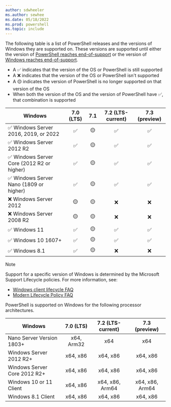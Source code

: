 ```yaml
---
author: sdwheeler
ms.author: sewhee
ms.date: 05/18/2022
ms.prod: powershell
ms.topic: include
---
```

<!-- markdownlint-disable first-line-h1 -->
The following table is a list of PowerShell releases and the versions of Windows they are supported
on. These versions are supported until either the version of
[PowerShell reaches end-of-support][lifecycle] or the version of
[Windows reaches end-of-support][eol-windows].

- A &#x2705; indicates that the version of the OS or PowerShell is still supported
- A &#x274c; indicates that the version of the OS or PowerShell isn't supported
- A &#x1f7e1; indicates the version of PowerShell is no longer supported on that version of the OS
- When both the version of the OS and the version of PowerShell have &#x2705;, that combination is
  supported

|                     Windows                      | 7.0 (LTS) |    7.1    | 7.2 (LTS-current) | 7.3 (preview) |
| ------------------------------------------------ | :-------: | :-------: | :---------------: | :-----------: |
| &#x2705; Windows Server 2016, 2019, or 2022      | &#x2705;  | &#x1f7e1; |     &#x2705;      |   &#x2705;    |
| &#x2705; Windows Server 2012 R2                  | &#x2705;  | &#x1f7e1; |     &#x2705;      |   &#x2705;    |
| &#x2705; Windows Server Core (2012 R2 or higher) | &#x2705;  | &#x1f7e1; |     &#x2705;      |   &#x2705;    |
| &#x2705; Windows Server Nano (1809 or higher)    | &#x2705;  | &#x1f7e1; |     &#x2705;      |   &#x2705;    |
| &#x274c; Windows Server 2012                     | &#x1f7e1; | &#x1f7e1; |     &#x274c;      |   &#x274c;    |
| &#x274c; Windows Server 2008 R2                  | &#x1f7e1; | &#x1f7e1; |     &#x274c;      |   &#x274c;    |
| &#x2705; Windows 11                              | &#x2705;  | &#x1f7e1; |     &#x2705;      |   &#x2705;    |
| &#x2705; Windows 10 1607+                        | &#x2705;  | &#x1f7e1; |     &#x2705;      |   &#x2705;    |
| &#x2705; Windows 8.1                             | &#x2705;  | &#x1f7e1; |     &#x274c;      |   &#x274c;    |

> [!NOTE]
> Support for a specific version of Windows is determined by the Microsoft Support Lifecycle
> policies. For more information, see:
>
> - [Windows client lifecycle FAQ][client-faq]
> - [Modern Lifecycle Policy FAQ][modern]

PowerShell is supported on Windows for the following processor architectures.

|           Windows            | 7.0 (LTS)  | 7.2 (LTS-current) |  7.3 (preview)  |
| ---------------------------- | :--------: | :---------------: | :-------------: |
| Nano Server Version 1803+    | x64, Arm32 |        x64        |       x64       |
| Windows Server 2012 R2+      |  x64, x86  |     x64, x86      |    x64, x86     |
| Windows Server Core 2012 R2+ |  x64, x86  |     x64, x86      |    x64, x86     |
| Windows 10 or 11 Client      |  x64, x86  |  x64, x86, Arm64  | x64, x86, Arm64 |
| Windows 8.1 Client           |  x64, x86  |     x64, x86      |    x64, x86     |

[lifecycle]: /powershell/scripting/install/powershell-support-lifecycle
[eol-windows]: /lifecycle/products/?terms=Windows%20Server&products=windows
[client-faq]: /lifecycle/faq/windows
[modern]: /lifecycle/policies/modern
